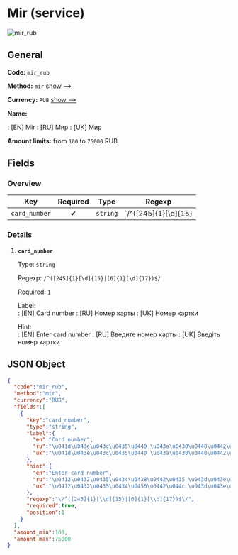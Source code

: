 
# Mir (service) 
![mir_rub](https://static.openfintech.io/payout_methods/mir_rub/logo.svg?w=400&c=v0.59.26#w24)  

## General 
 
**Code:** `mir_rub` 
 
**Method:** `mir` [show -->](/payout-methods/mir/) 
 
**Currency:** `RUB` [show -->](/currencies/RUB/) 
 
**Name:** 
 
:	[EN] Mir 
:	[RU] Мир 
:	[UK] Мир 
 
**Amount limits:** from `100` to `75000` RUB 

## Fields 

### Overview 

|Key|Required|Type|Regexp| 
|:---:|:---:|:---:|:---:| 
|`card_number`|✔|`string`|`/^([245]{1}[\d]{15}|[6]{1}[\d]{17})$/`| 
 

### Details 
 
1. **`card_number`** 
 
	Type: `string` 
 
	Regexp: `/^([245]{1}[\d]{15}|[6]{1}[\d]{17})$/` 
 
	Required: `1` 
 
	Label:  
	: [EN] Card number 
	: [RU] Номер карты 
	: [UK] Номер картки 
 
	Hint:  
	: [EN] Enter card number 
	: [RU] Введите номер карты 
	: [UK] Введіть номер картки 
 

## JSON Object 

```json
{
  "code":"mir_rub",
  "method":"mir",
  "currency":"RUB",
  "fields":[
    {
      "key":"card_number",
      "type":"string",
      "label":{
        "en":"Card number",
        "ru":"\u041d\u043e\u043c\u0435\u0440 \u043a\u0430\u0440\u0442\u044b",
        "uk":"\u041d\u043e\u043c\u0435\u0440 \u043a\u0430\u0440\u0442\u043a\u0438"
      },
      "hint":{
        "en":"Enter card number",
        "ru":"\u0412\u0432\u0435\u0434\u0438\u0442\u0435 \u043d\u043e\u043c\u0435\u0440 \u043a\u0430\u0440\u0442\u044b",
        "uk":"\u0412\u0432\u0435\u0434\u0456\u0442\u044c \u043d\u043e\u043c\u0435\u0440 \u043a\u0430\u0440\u0442\u043a\u0438"
      },
      "regexp":"\/^([245]{1}[\\d]{15}|[6]{1}[\\d]{17})$\/",
      "required":true,
      "position":1
    }
  ],
  "amount_min":100,
  "amount_max":75000
}
```  
